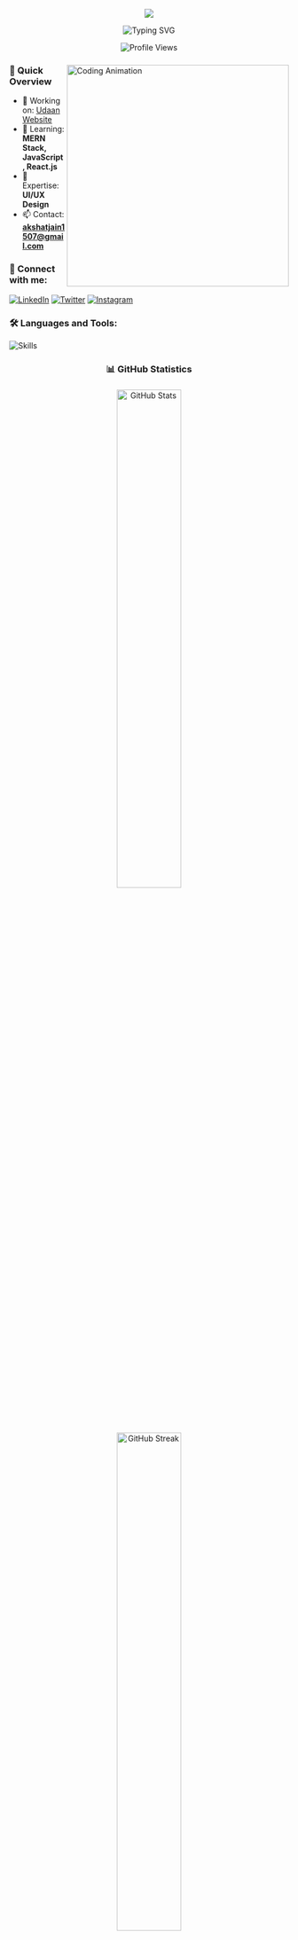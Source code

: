 <p align="center"><img src="https://i.imgur.com/A6bWGFl.gif"/></p>

<div align="center">
  <img src="https://readme-typing-svg.herokuapp.com?font=Fira+Code&pause=1000&color=2196F3&center=true&vCenter=true&width=435&lines=Hi+there%2C+I'm+Akshat+Jain;A+Passionate+Web+Developer;Always+learning+new+things" alt="Typing SVG" />
  
  ![Profile Views](https://komarev.com/ghpvc/?username=akshhaaatttt&label=Profile%20views&color=0e75b6&style=flat)
</div>

<div align="left">
  <img align="right" width="400" src="https://cdn.dribbble.com/users/1162077/screenshots/3848914/programmer.gif" alt="Coding Animation"/>
  
  ### 🚀 Quick Overview
  - 🔭 Working on: [Udaan Website](https://udaan-aeromodelling-club.vercel.app/)
  - 🌱 Learning: **MERN Stack, JavaScript, React.js**
  - 💬 Expertise: **UI/UX Design**
  - 📫 Contact: **akshatjain1507@gmail.com**
</div>

<div align="left">
  <h3>🤝 Connect with me:</h3>
  
  [![LinkedIn](https://img.shields.io/badge/LinkedIn-0077B5?style=for-the-badge&logo=linkedin&logoColor=white)](https://www.linkedin.com/in/akshat-jain-516404303)
  [![Twitter](https://img.shields.io/badge/Twitter-1DA1F2?style=for-the-badge&logo=twitter&logoColor=white)](https://x.com/Akshat151105)
  [![Instagram](https://img.shields.io/badge/Instagram-E4405F?style=for-the-badge&logo=instagram&logoColor=white)](https://www.instagram.com/_akshhaaatttt)
</div>

<div align="left">
  <h3>🛠️ Languages and Tools:</h3>
  <img src="https://skillicons.dev/icons?i=arduino,c,cpp,css,git,html,js,linux,nodejs,python,react,tailwind" alt="Skills" />
</div>

<div align="center">
  
  ### 📊 GitHub Statistics

  <div>
    <img src="https://github-readme-stats.vercel.app/api?username=akshhaaatttt&show_icons=true&theme=radical" alt="GitHub Stats" style="width: 48%; margin: 1%;" />
  </div>
  <div>
    <img src="https://github-readme-streak-stats.herokuapp.com/?user=akshhaaatttt&theme=radical" alt="GitHub Streak" style="width: 48%; margin: 1%;" />
  </div>
  <div>
    <img src="https://github-readme-stats.vercel.app/api/top-langs?username=akshhaaatttt&layout=compact&theme=radical" alt="Top Languages" style="width: 48%; margin: 1%;" />
  </div>
</div>

  <div align="center">
    
  ### 🏆 GitHub Activity
  
  <img src="https://github-readme-activity-graph.vercel.app/graph?username=akshhaaatttt&theme=react-dark" alt="Contribution Graph" />
  
  <img src="https://github-profile-trophy.vercel.app/?username=akshhaaatttt&theme=radical" alt="GitHub Trophies" />



</div>
